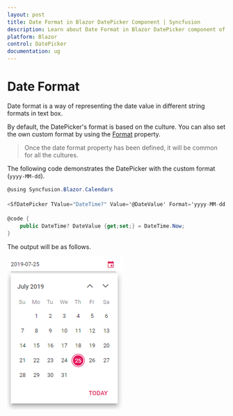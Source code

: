 ```yaml
---
layout: post
title: Date Format in Blazor DatePicker Component | Syncfusion 
description: Learn about Date Format in Blazor DatePicker component of Syncfusion, and more details.
platform: Blazor
control: DatePicker
documentation: ug
---
```


# Date Format

Date format is a way of representing the date value in different string formats in text box.

By default, the DatePicker's format is based on the culture. You can also set the own
custom format by using the
[Format](https://help.syncfusion.com/cr/blazor/Syncfusion.Blazor.Calendars.SfDatePicker-1.html#Syncfusion_Blazor_Calendars_SfDatePicker_1_Format)
property.

> Once the date format property has been defined, it will be common for all the cultures.

The following code demonstrates the DatePicker with the custom format (`yyyy-MM-dd`).

```csharp
@using Syncfusion.Blazor.Calendars

<SfDatePicker TValue="DateTime?" Value='@DateValue' Format='yyyy-MM-dd'></SfDatePicker>

@code {
    public DateTime? DateValue {get;set;} = DateTime.Now;
}
```

The output will be as follows.

![datepicker](./images/date_format.png)
